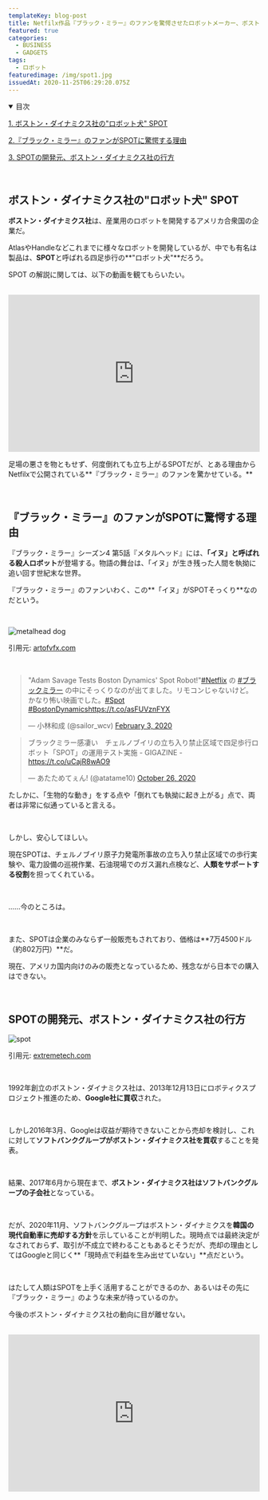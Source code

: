 ```yaml
---
templateKey: blog-post
title: Netfilx作品『ブラック・ミラー』のファンを驚愕させたロボットメーカー、ボストン・ダイナミクス社がつくる未来
featured: true
categories:
  - BUSINESS
  - GADGETS
tags:
  - ロボット
featuredimage: /img/spot1.jpg
issuedAt: 2020-11-25T06:29:20.075Z
---
```

<details open><summary>目次</summary>

[1. ボストン・ダイナミクス社の"ロボット犬" SPOT](#001)

[2.『ブラック・ミラー』のファンがSPOTに驚愕する理由](#002)

[3. SPOTの開発元、ボストン・ダイナミクス社の行方](#003)

</details>

<br>

<div id="001">

## ボストン・ダイナミクス社の"ロボット犬" SPOT

**ボストン・ダイナミクス社**は、産業用のロボットを開発するアメリカ合衆国の企業だ。

AtlasやHandleなどこれまでに様々なロボットを開発しているが、中でも有名は製品は、**SPOT**と呼ばれる四足歩行の**"ロボット犬"**だろう。

SPOT の解説に関しては、以下の動画を観てもらいたい。

<br>

<iframe width="100%" height="315" src="https://www.youtube.com/embed/VRm7oRCTkjE" frameborder="0" allow="accelerometer; autoplay; clipboard-write; encrypted-media; gyroscope; picture-in-picture" allowfullscreen></iframe>

<br>

足場の悪さを物ともせず、何度倒れても立ち上がるSPOTだが、とある理由からNetfilxで公開されている**『ブラック・ミラー』のファンを驚かせている。**

</div>
<br>
<div id="002">

## 『ブラック・ミラー』のファンがSPOTに驚愕する理由

『ブラック・ミラー』シーズン4 第5話『メタルヘッド』には、**「イヌ」と呼ばれる殺人ロボット**が登場する。物語の舞台は、「イヌ」が生き残った人間を執拗に追い回す世紀末な世界。

『ブラック・ミラー』のファンいわく、この**「イヌ」がSPOTそっくり**なのだという。

<br>

![metalhead dog](/img/metalhead-dog.jpg "metalhead dog")

引用元: [artofvfx.com](https://www.artofvfx.com/black-mirror-metalhead-vfx-breakdown-by-dneg-tv/)

<br>

<blockquote class="twitter-tweet"><p lang="ja" dir="ltr">&quot;Adam Savage Tests Boston Dynamics&#39; Spot Robot!&quot;<a href="https://twitter.com/hashtag/Netflix?src=hash&amp;ref_src=twsrc%5Etfw">#Netflix</a> の <a href="https://twitter.com/hashtag/%E3%83%96%E3%83%A9%E3%83%83%E3%82%AF%E3%83%9F%E3%83%A9%E3%83%BC?src=hash&amp;ref_src=twsrc%5Etfw">#ブラックミラー</a> の中にそっくりなのが出てました。リモコンじゃないけど。かなり怖い映画でした。<a href="https://twitter.com/hashtag/Spot?src=hash&amp;ref_src=twsrc%5Etfw">#Spot</a> <a href="https://twitter.com/hashtag/BostonDynamics?src=hash&amp;ref_src=twsrc%5Etfw">#BostonDynamics</a><a href="https://t.co/asFUVznFYX">https://t.co/asFUVznFYX</a></p>&mdash; 小林和成 (@sailor_wcv) <a href="https://twitter.com/sailor_wcv/status/1224341081552113665?ref_src=twsrc%5Etfw">February 3, 2020</a></blockquote> <script async src="https://platform.twitter.com/widgets.js" charset="utf-8"></script>

<blockquote class="twitter-tweet"><p lang="ja" dir="ltr">ブラックミラー感凄い　チェルノブイリの立ち入り禁止区域で四足歩行ロボット「SPOT」の運用テスト実施 - GIGAZINE - <a href="https://t.co/uCajR8wAO9">https://t.co/uCajR8wAO9</a></p>&mdash; あたためてぇん! (@atatame10) <a href="https://twitter.com/atatame10/status/1320602045536182272?ref_src=twsrc%5Etfw">October 26, 2020</a></blockquote> <script async src="https://platform.twitter.com/widgets.js" charset="utf-8"></script>

たしかに、「生物的な動き」をする点や「倒れても執拗に起き上がる」点で、両者は非常に似通っていると言える。

<br>

しかし、安心してほしい。

現在SPOTは、チェルノブイリ原子力発電所事故の立ち入り禁止区域での歩行実験や、電力設備の巡視作業、石油現場でのガス漏れ点検など、**人類をサポートする役割**を担ってくれている。

<br>

......今のところは。

<br>

また、SPOTは企業のみならず一般販売もされており、価格は**7万4500ドル（約802万円）**だ。

現在、アメリカ国内向けのみの販売となっているため、残念ながら日本での購入はできない。

</div>
<br>
<div id="003">

## SPOTの開発元、ボストン・ダイナミクス社の行方

![spot](/img/spot1.jpg "spot")

引用元: [extremetech.com](https://www.extremetech.com/extreme/298944-boston-dynamics-begins-selling-spot-robot)

<br>

1992年創立のボストン・ダイナミクス社は、2013年12月13日にロボティクスプロジェクト推進のため、**Google社に買収**された。

<br>

しかし2016年3月、Googleは収益が期待できないことから売却を検討し、これに対して**ソフトバンクグループがボストン・ダイナミクス社を買収**することを発表。

<br>

結果、2017年6月から現在まで、**ボストン・ダイナミクス社はソフトバンクグループの子会社**となっている。

<br>

だが、2020年11月、ソフトバンクグループはボストン・ダイナミクスを**韓国の現代自動車に売却する方針**を示していることが判明した。現時点では最終決定がなされておらず、取引が不成立で終わることもあるとそうだが、売却の理由としてはGoogleと同じく**「現時点で利益を生み出せていない」**点だという。

<br>

はたして人類はSPOTを上手く活用することができるのか、あるいはその先に『ブラック・ミラー』のような未来が待っているのか。

今後のボストン・ダイナミクス社の動向に目が離せない。

<br>

<iframe width="100%" height="315" src="https://www.youtube.com/embed/wlkCQXHEgjA" frameborder="0" allow="accelerometer; autoplay; clipboard-write; encrypted-media; gyroscope; picture-in-picture" allowfullscreen></iframe>

</div>
